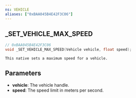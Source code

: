 ```yaml
---
ns: VEHICLE
aliases: ["0xBAA045B4E42F3C06"]
---
```

## _SET_VEHICLE_MAX_SPEED

```c
// 0xBAA045B4E42F3C06
void _SET_VEHICLE_MAX_SPEED(Vehicle vehicle, float speed);
```

```
This native sets a maximum speed for a vehicle.
```

## Parameters
* **vehicle**: The vehicle handle.
* **speed**: The speed limit in meters per second.

